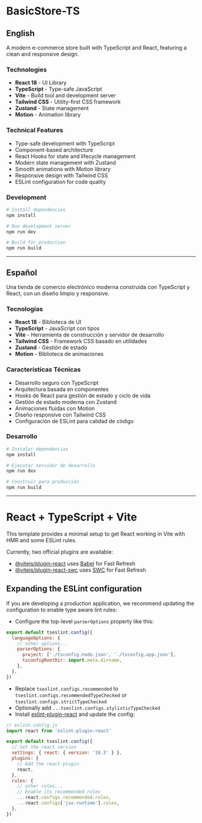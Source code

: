 
# BasicStore-TS 

## English
A modern e-commerce store built with TypeScript and React, featuring a clean and responsive design.

###  Technologies
- **React 18** - UI Library
- **TypeScript** - Type-safe JavaScript
- **Vite** - Build tool and development server
- **Tailwind CSS** - Utility-first CSS framework
- **Zustand** - State management
- **Motion** - Animation library

###  Technical Features
- Type-safe development with TypeScript
- Component-based architecture
- React Hooks for state and lifecycle management
- Modern state management with Zustand
- Smooth animations with Motion library
- Responsive design with Tailwind CSS
- ESLint configuration for code quality

###  Development
```bash
# Install dependencies
npm install

# Run development server
npm run dev

# Build for production
npm run build
```

---

## Español
Una tienda de comercio electrónico moderna construida con TypeScript y React, con un diseño limpio y responsive.

###  Tecnologías
- **React 18** - Biblioteca de UI
- **TypeScript** - JavaScript con tipos
- **Vite** - Herramienta de construcción y servidor de desarrollo
- **Tailwind CSS** - Framework CSS basado en utilidades
- **Zustand** - Gestión de estado
- **Motion** - Biblioteca de animaciones

###  Características Técnicas
- Desarrollo seguro con TypeScript
- Arquitectura basada en componentes
- Hooks de React para gestión de estado y ciclo de vida
- Gestión de estado moderna con Zustand
- Animaciones fluidas con Motion
- Diseño responsive con Tailwind CSS
- Configuración de ESLint para calidad de código

###  Desarrollo
```bash
# Instalar dependencias
npm install

# Ejecutar servidor de desarrollo
npm run dev

# Construir para producción
npm run build
```

---
# React + TypeScript + Vite

This template provides a minimal setup to get React working in Vite with HMR and some ESLint rules.

Currently, two official plugins are available:

- [@vitejs/plugin-react](https://github.com/vitejs/vite-plugin-react/blob/main/packages/plugin-react/README.md) uses [Babel](https://babeljs.io/) for Fast Refresh
- [@vitejs/plugin-react-swc](https://github.com/vitejs/vite-plugin-react-swc) uses [SWC](https://swc.rs/) for Fast Refresh

## Expanding the ESLint configuration

If you are developing a production application, we recommend updating the configuration to enable type aware lint rules:

- Configure the top-level `parserOptions` property like this:

```js
export default tseslint.config({
  languageOptions: {
    // other options...
    parserOptions: {
      project: ['./tsconfig.node.json', './tsconfig.app.json'],
      tsconfigRootDir: import.meta.dirname,
    },
  },
})
```

- Replace `tseslint.configs.recommended` to `tseslint.configs.recommendedTypeChecked` or `tseslint.configs.strictTypeChecked`
- Optionally add `...tseslint.configs.stylisticTypeChecked`
- Install [eslint-plugin-react](https://github.com/jsx-eslint/eslint-plugin-react) and update the config:

```js
// eslint.config.js
import react from 'eslint-plugin-react'

export default tseslint.config({
  // Set the react version
  settings: { react: { version: '18.3' } },
  plugins: {
    // Add the react plugin
    react,
  },
  rules: {
    // other rules...
    // Enable its recommended rules
    ...react.configs.recommended.rules,
    ...react.configs['jsx-runtime'].rules,
  },
})